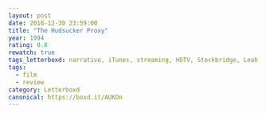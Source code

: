 ```yaml
---
layout: post 
date: 2018-12-30 23:59:00
title: "The Hudsucker Proxy"
year: 1994
rating: 0.8
rewatch: true
tags_letterboxd: narrative, iTunes, streaming, HDTV, Stockbridge, Leah
tags:
  - film
  - review
category: Letterboxd
canonical: https://boxd.it/AUKOn
---
```

